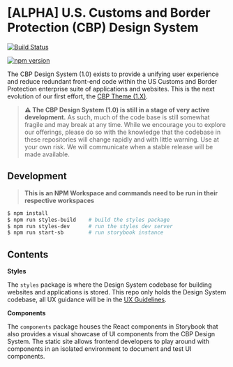 # [ALPHA] U.S. Customs and Border Protection (CBP) Design System

[![Build Status](https://travis-ci.org/US-CBP/cbp-theme.svg?branch=design-system)](https://travis-ci.org/US-CBP/cbp-theme)

[![npm version](https://badge.fury.io/js/cbp-ds.svg)](https://badge.fury.io/js/cbp-ds)

The CBP Design System (1.0) exists to provide a unifying user experience and reduce redundant front-end code within the US Customs and Border Protection enterprise suite of applications and websites. This is the next evolution of our first effort, the [CBP Theme (1.X)](https://us-cbp.github.io/cbp-style-guide).

> **⚠️ The CBP Design System (1.0) is still in a stage of very active development.** As such, much of the code base is still somewhat fragile and may break at any time. While we encourage you to explore our offerings, please do so with the knowledge that the codebase in these repositories will change rapidly and with little warning. Use at your own risk. We will communicate when a stable release will be made available.

<!-- ## Installation -->

<!-- The recommended way to get the latest CBP Design System package is by saving it as a dependency via [npm](https://docs.npmjs.com/getting-started/what-is-npm).

From your npm project, simply run:

`npm install cbp-ds --save` -->

## Development

> **This is an NPM Workspace and commands need to be run in their respective workspaces**

```bash
$ npm install
$ npm run styles-build    # build the styles package
$ npm run styles-dev      # run the styles dev server
$ npm run start-sb        # run storybook instance
```

## Contents

**Styles**

The `styles` package is where the Design System codebase for building websites and applications is stored. This repo only holds the Design System codebase, all UX guidance will be in the [UX Guidelines](https://us-cbp.github.io/cbp-theme/design-system/).

**Components**

The `components` package houses the React components in Storybook that also provides a visual showcase of UI components from the CBP Design System. The static site allows frontend developers to play around with components in an isolated environment to document and test UI components.


<!-- 
The [UX Guidelines](https://us-cbp.github.io/cbp-theme/design-system/) site offers robust examples, user experience guidance, code instruction and best practices for using the CBP Design System that follow its core principles. You can find the source code for the site in [ds-ux-guidelines](https://github.com/US-CBP/cbp-theme/tree/master/ds-ux-guidelines). This repo is strictly for housing the codebase for the style guide site. -->
